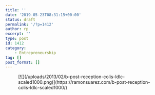```yaml
---
title: ''
date: '2019-05-23T08:31:15+00:00'
status: draft
permalink: '/?p=1412'
author: rp
excerpt: ''
type: post
id: 1412
category:
    - Entrepreneurship
tag: []
post_format: []
---
```

<figure class="wp-block-image">[![](/uploads/2013/02/b-post-reception-colis-ldlc-scaled1000.png)](https://ramonsuarez.com/b-post-reception-colis-ldlc-scaled1000/)</figure>